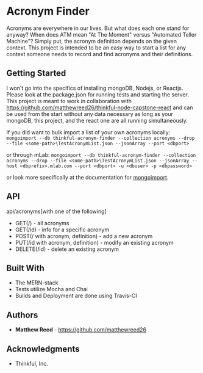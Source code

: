 # Acronym Finder

Acronyms are everywhere in our lives. But what does each one stand for anyway? When does ATM mean "At The Moment" versus "Automated Teller Machine"? Simply put, the acronym definition depends on the given context. This project is intended to be an easy way to start a list for any context someone needs to record and find acronyms and their definitions.

## Getting Started

I won't go into the specifics of installing mongoDB, Nodejs, or Reactjs. Please look at the package.json for running tests and starting the server. This project is meant to work in collaboration with https://github.com/matthewreed26/thinkful-node-capstone-react and can be used from the start without any data necessary as long as your mongoDB, this project, and the react one are all running simultaneously.

If you did want to bulk import a list of your own acronyms locally:
`mongoimport --db thinkful-acronym-finder --collection acronyms --drop --file <some-path>\TestAcronymList.json --jsonArray --port <dbport>`

or through mLab:
`mongoimport --db thinkful-acronym-finder --collection acronyms --drop --file <some-path>\TestAcronymList.json --jsonArray --host <dbprefix>.mlab.com --port <dbport> -u <dbuser> -p <dbpassword>`

or look more specifically at the documentation for [mongoimport](https://docs.mongodb.com/manual/reference/program/mongoimport/).

## API
api/acronyms[with one of the following]
* GET(/) - all acronyms
* GET(/id) - info for a specific acronym
* POST(/ with acronym, definition) - add a new acronym
* PUT(/id with acronym, definition) - modify an existing acronym
* DELETE(/id) - delete an existing acronym

## Built With

* The MERN-stack
* Tests utilize Mocha and Chai
* Builds and Deployment are done using Travis-CI

## Authors

* **Matthew Reed** - https://github.com/matthewreed26

## Acknowledgments

* Thinkful, Inc.
